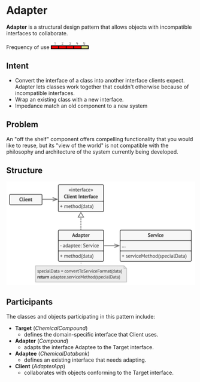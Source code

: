 # Adapter

**Adapter** is a structural design pattern that allows objects with incompatible interfaces to collaborate.

Frequency of use ![medium-high](./img/use_medium_high.gif)

## Intent
* Convert the interface of a class into another interface clients expect. Adapter lets classes work together that couldn't otherwise because of incompatible interfaces.
* Wrap an existing class with a new interface.
* Impedance match an old component to a new system


## Problem
An "off the shelf" component offers compelling functionality that you would like to reuse, but its "view of the world" is not compatible with the philosophy and architecture of the system currently being developed.

## Structure
![structure](./img/structure.png)

## Participants
The classes and objects participating in this pattern include:

* **Target** (*ChemicalCompound*)
  * defines the domain-specific interface that Client uses.
* **Adapter** (*Compound*)
  * adapts the interface Adaptee to the Target interface.
* **Adaptee** (*ChemicalDatabank*)
  * defines an existing interface that needs adapting.
* **Client** (*AdapterApp*)
  * collaborates with objects conforming to the Target interface.